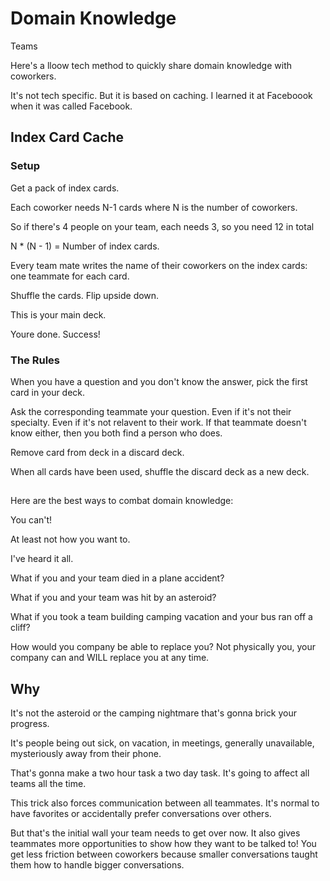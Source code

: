 # Domain Knowledge

Teams

Here's a lloow tech method to quickly share domain knowledge with coworkers.

It's not tech specific. But it is based on caching. I learned it at Faceboook when it was called Facebook.

## Index Card Cache

### Setup

Get a pack of index cards.

Each coworker needs N-1 cards where N is the number of coworkers.

So if there's 4 people on your team, each needs 3, so you need 12 in total

N * (N - 1) = Number of index cards.

Every team mate writes the name of their coworkers on the index cards: one teammate for each card. 

Shuffle the cards. Flip upside down.

This is your main deck.

Youre done. Success!

### The Rules

When you have a question and you don't know the answer, pick the first card in your deck.

Ask the corresponding teammate your question. Even if it's not their specialty. Even if it's not relavent to their work. If that teammate doesn't know either, then you both find a person who does.

Remove card from deck in a discard deck.

When all cards have been used, shuffle the discard deck as a new deck.

##

Here are the best ways to combat domain knowledge:

You can't!

At least not how you want to.

I've heard it all.

What if you and your team died in a plane accident?

What if you and your team was hit by an asteroid?

What if you took a team building camping vacation and your bus ran off a cliff?

How would you company be able to replace you? Not physically you, your company can and WILL replace you at any time.

## Why

It's not the asteroid or the camping nightmare that's gonna brick your progress.

It's people being out sick, on vacation, in meetings, generally unavailable, mysteriously away from their phone.

That's gonna make a two hour task a two day task. It's going to affect all teams all the time.

This trick also forces communication between all teammates. It's normal to have favorites or accidentally prefer conversations over others.

But that's the initial wall your team needs to get over now. It also gives teammates more opportunities to show how they want to be talked to! You get less friction between coworkers because smaller conversations taught them how to handle bigger conversations.

